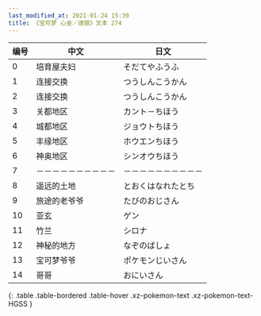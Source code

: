 ```yaml
---
last_modified_at: 2021-01-24 15:39
title: 《宝可梦 心金／魂银》文本 274
---
```

| 编号 | 中文 | 日文 |
| ---- | ---- | ---- |
| 0 | 培育屋夫妇 | そだてやふうふ |
| 1 | 连接交换 | つうしんこうかん |
| 2 | 连接交换 | つうしんこうかん |
| 3 | 关都地区 | カント－ちほう |
| 4 | 城都地区 | ジョウトちほう |
| 5 | 丰缘地区 | ホウエンちほう |
| 6 | 神奥地区 | シンオウちほう |
| 7 | －－－－－－－－－－ | －－－－－－－－－－ |
| 8 | 遥远的土地 | とおくはなれたとち |
| 9 | 旅途的老爷爷 | たびのおじさん |
| 10 | 亚玄 | ゲン |
| 11 | 竹兰 | シロナ |
| 12 | 神秘的地方 | なぞのばしょ |
| 13 | 宝可梦爷爷 | ポケモンじいさん |
| 14 | 哥哥 | おにいさん |
{: .table .table-bordered .table-hover .xz-pokemon-text .xz-pokemon-text-HGSS }